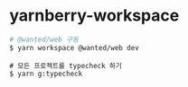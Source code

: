 # yarnberry-workspace

```bash
# @wanted/web 구동
$ yarn workspace @wanted/web dev
```

```
# 모든 프로젝트를 typecheck 하기
$ yarn g:typecheck
```

<!-- - root가서 상태 갱신하기

```
cd ..
yarn
```

- 실행 확인

```bash
yarn workspace @wanted/web run dev
# cd apps/cd wated/yarn dev로 실행하지 않아도 된다.
```

- typescript 의존성 추가

```
yarn add -D typescript
yarn dlx @yarnpkg/sdks vscode // > 허용
```


#### 8. apps/wanted에서 pacakges/lib 의존해 보기

- root로 이동

```bash
cd ../../
yarn # pnp.cjs에 갱신
```

- root 실행

```
yarn workspace @wanted/web add @wanted/lib

# apps/wanted/package.json에 의존성이 추가된 것을 확인
``` -->

<!-- #### tsconfig 설정 공유

- root에 tsconfig.base.json 생성

```
{
  "compilerOptions": {
    "strict": true,
    "useUnknownInCatchVariables": true,
    "allowJs": true,
    "skipLibCheck": true,
    "forceConsistentCasingInFileNames": true,
    "noEmit": true,
    "esModuleInterop": true,
    "moduleResolution": "node",
    "resolveJsonModule": true,
    "isolatedModules": true,
    "incremental": true,
    "newLine": "lf"
  },
  "exclude": ["**/node_modules", "**/.*/"]
}
```

#### prettier, eslint 설정 공통화

- root 에서 prettier, eslint 설치

```
yarn add prettier eslint eslint-config-prettier eslint-plugin-import eslint-plugin-react eslint-plugin-react-hooks eslint-import-resolver-typescript @typescript-eslint/eslint-plugin @typescript-eslint/parser -D


yarn dlx @yarnpkg/sdks
``` -->
